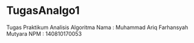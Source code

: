 # TugasAnalgo1

Tugas Praktikum Analisis Algoritma
Nama : Muhammad Ariq Farhansyah Mutyara
NPM  : 140810170053
